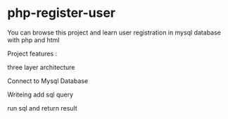 # php-register-user


You can browse this project and learn user registration in mysql database with php and html

Project features : 

  three layer architecture

  Connect to Mysql Database 

  Writeing add sql query 

  run sql and return result
